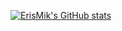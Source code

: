 [![ErisMik's GitHub stats](https://github-readme-stats.vercel.app/api?username=ErisMik&show_icons=true&theme=transparent)](https://github.com/ErisMik/)

<!--
**ErisMik/erismik** is a ✨ _special_ ✨ repository because its `README.md` (this file) appears on your GitHub profile.

Here are some ideas to get you started:

- 🔭 I’m currently working on ...
- 🌱 I’m currently learning ...
- 👯 I’m looking to collaborate on ...
- 🤔 I’m looking for help with ...
- 💬 Ask me about ...
- 📫 How to reach me: ...
- 😄 Pronouns: ...
- ⚡ Fun fact: ...
-->
